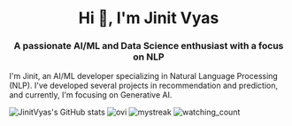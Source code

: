 <h1 align="center">Hi 👋, I'm Jinit Vyas</h1>
<h3 align="center">A passionate AI/ML and Data Science enthusiast with a focus on NLP</h3>

I'm Jinit, an AI/ML developer specializing in Natural Language Processing (NLP). I've developed several projects in recommendation and prediction, and currently, I'm focusing on Generative AI.

![JinitVyas's GitHub stats](https://github-readme-stats.vercel.app/api?username=jinitvyas&hide=contribs,prs) <img src="https://github-readme-stats.vercel.app/api/top-langs?username=jinitvyas&show_icons=true&locale=en&layout=compact&theme=chartreuse-dark" alt="ovi" />
<img src="https://github-readme-streak-stats.herokuapp.com/?user=jinitvyas&theme=tokyonight" alt="mystreak"/>
<img src="https://komarev.com/ghpvc/?username=madushadhanushka&color=brightgreen" alt="watching_count" />
